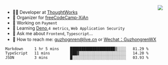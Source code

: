<img align="right" src="https://github-readme-stats.vercel.app/api?username=guzhongren&show_icons=true&icon_color=805AD5&text_color=000&bg_color=ffffff&hide_title=true" />

- 👨‍💻  Developer at [ThoughtWorks](https://thoughtworks.com)
- 🏢 Organizer for [freeCodeCamp-XiAn](https://github.com/orgs/freeCodeCamp-XiAn)
- 🔭 Working on `Payment`
- 🌱 Learning [Deno](https://deno.land/),`4 metrics`,  `Web Application Security`
- 💬 Ask me about `Frontend`, `Typescript`...
- 🔎 How to reach me: [guzhognren@live.cn](guzhognren@live.cn) or [Wechat：GuzhongrenWX]()

<!--START_SECTION:waka-->
```text
Markdown     1 hr 5 mins     ████████████████████▒░░░░   81.29 % 
TypeScript   11 mins         ███▓░░░░░░░░░░░░░░░░░░░░░   14.20 % 
JSON         3 mins          █░░░░░░░░░░░░░░░░░░░░░░░░   03.93 % 
```
<!--END_SECTION:waka-->

